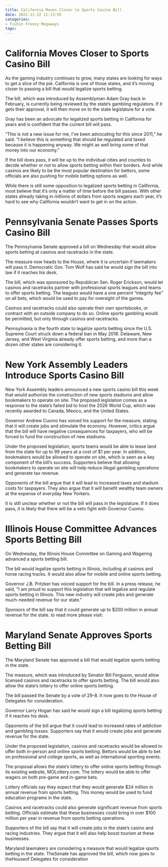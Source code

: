 ```yaml
---
title: California Moves Closer to Sports Casino Bill
date: 2022-11-22 11:13:55
categories:
- Fishin Frenzy Megaways
tags:
---
```



#  California Moves Closer to Sports Casino Bill

As the gaming industry continues to grow, many states are looking for ways to get a slice of the pie. California is one of those states, and it’s moving closer to passing a bill that would legalize sports betting.

The bill, which was introduced by Assemblyman Adam Gray back in February, is currently being reviewed by the state’s gambling regulators. If it gets their approval, it will then move on to the state legislature for a vote.

Gray has been an advocate for legalized sports betting in California for years and is confident that the current bill will pass.

“This is not a new issue for me, I’ve been advocating for this since 2011,” he said. “I believe this is something that should be regulated and taxed because it is happening anyway. We might as well bring some of that money into our economy.”

If the bill does pass, it will be up to the individual cities and counties to decide whether or not to allow sports betting within their borders. And while casinos are likely to be the most popular destination for bettors, some officials are also pushing for mobile betting options as well.

While there is still some opposition to legalized sports betting in California, most believe that it’s only a matter of time before the bill passes. With other states already taking in millions of dollars from sports wagers each year, it’s hard to see why California wouldn’t want to get in on the action.

#  Pennsylvania Senate Passes Sports Casino Bill

The Pennsylvania Senate approved a bill on Wednesday that would allow sports betting at casinos and racetracks in the state.

The measure now heads to the House, where it is uncertain if lawmakers will pass it. Democratic Gov. Tom Wolf has said he would sign the bill into law if it reaches his desk.

The bill, which was sponsored by Republican Sen. Roger Erickson, would let casinos and racetracks partner with professional sports leagues and teams to offer sports betting. The leagues would have a one percent “integrity fee” on all bets, which would be used to pay for oversight of the games.

Casinos and racetracks could also operate their own sportsbooks, or contract with an outside company to do so. Online sports gambling would be permitted, but only through casinos and racetracks.

Pennsylvania is the fourth state to legalize sports betting since the U.S. Supreme Court struck down a federal ban in May 2018. Delaware, New Jersey, and West Virginia already offer sports betting, and more than a dozen other states are considering it.

#  New York Assembly Leaders Introduce Sports Casino Bill

New York Assembly leaders announced a new sports casino bill this week that would authorize the construction of new sports stadiums and allow bookmakers to operate on site. The proposed legislation comes as a response to the state’s failed bid to host the 2026 World Cup, which was recently awarded to Canada, Mexico, and the United States.

Governor Andrew Cuomo has voiced his support for the measure, stating that it will create jobs and stimulate the economy. However, critics argue that the bill will have negative consequences for taxpayers, who will be forced to fund the construction of new stadiums.

Under the proposed legislation, sports teams would be able to lease land from the state for up to 99 years at a cost of $1 per year. In addition, bookmakers would be allowed to operate on site, which is seen as a key component of the bill’s success. Supporters believe that allowing bookmakers to operate on site will help reduce illegal gambling operations and generate tax revenue.

Opponents of the bill argue that it will lead to increased taxes and stadium costs for taxpayers. They also argue that it will benefit wealthy team owners at the expense of everyday New Yorkers.

It is still unclear whether or not the bill will pass in the legislature. If it does pass, it is likely that there will be a veto fight with Governor Cuomo.

#  Illinois House Committee Advances Sports Betting Bill

On Wednesday, the Illinois House Committee on Gaming and Wagering advanced a sports betting bill.

The bill would legalize sports betting in Illinois, including at casinos and horse racing tracks. It would also allow for mobile and online sports betting.

Governor J.B. Pritzker has voiced support for the bill. In a press release, he said, "I am proud to support this legislation that will legalize and regulate sports betting in Illinois. This new industry will create jobs and generate much-needed revenue for our state."

Sponsors of the bill say that it could generate up to $200 million in annual revenue for the state.
 to read more please visit:

#  Maryland Senate Approves Sports Betting Bill

The Maryland Senate has approved a bill that would legalize sports betting in the state.

The measure, which was introduced by Senator Bill Ferguson, would allow licensed casinos and racetracks to offer sports betting. The bill would also allow the state’s lottery to offer online sports betting.

The bill passed the Senate by a vote of 29-8. It now goes to the House of Delegates for consideration.

Governor Larry Hogan has said he would sign a bill legalizing sports betting if it reaches his desk.

Opponents of the bill argue that it could lead to increased rates of addiction and gambling losses. Supporters say that it would create jobs and generate revenue for the state.

Under the proposed legislation, casinos and racetracks would be allowed to offer both in-person and online sports betting. Bettors would be able to bet on professional and college sports, as well as international sporting events.

The proposal allows the state’s lottery to offer online sports betting through its existing website, MOLottery.com. The lottery would be able to offer wagers on both pre-game and in-game bets.

Lottery officials say they expect that they would generate $24 million in annual revenue from sports betting. This money would be used to fund education programs in the state.

Casinos and racetracks could also generate significant revenue from sports betting. Officials estimate that these businesses could bring in over $100 million per year in revenue from sports betting operations.

Supporters of the bill say that it will create jobs in the state’s casino and racing industries. They argue that it will also help boost tourism at these businesses.


Maryland lawmakers are considering a measure that would legalize sports betting in the state. TheSenate has approved the bill, which now goes to theHouseof Delegates for consideration
